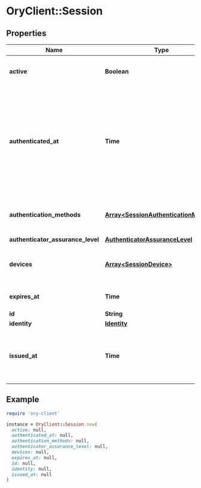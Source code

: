 # OryClient::Session

## Properties

| Name | Type | Description | Notes |
| ---- | ---- | ----------- | ----- |
| **active** | **Boolean** | Active state. If false the session is no longer active. | [optional] |
| **authenticated_at** | **Time** | The Session Authentication Timestamp  When this session was authenticated at. If multi-factor authentication was used this is the time when the last factor was authenticated (e.g. the TOTP code challenge was completed). | [optional] |
| **authentication_methods** | [**Array&lt;SessionAuthenticationMethod&gt;**](SessionAuthenticationMethod.md) | A list of authenticators which were used to authenticate the session. | [optional] |
| **authenticator_assurance_level** | [**AuthenticatorAssuranceLevel**](AuthenticatorAssuranceLevel.md) |  | [optional] |
| **devices** | [**Array&lt;SessionDevice&gt;**](SessionDevice.md) | Devices has history of all endpoints where the session was used | [optional] |
| **expires_at** | **Time** | The Session Expiry  When this session expires at. | [optional] |
| **id** | **String** | Session ID |  |
| **identity** | [**Identity**](Identity.md) |  | [optional] |
| **issued_at** | **Time** | The Session Issuance Timestamp  When this session was issued at. Usually equal or close to &#x60;authenticated_at&#x60;. | [optional] |

## Example

```ruby
require 'ory-client'

instance = OryClient::Session.new(
  active: null,
  authenticated_at: null,
  authentication_methods: null,
  authenticator_assurance_level: null,
  devices: null,
  expires_at: null,
  id: null,
  identity: null,
  issued_at: null
)
```


